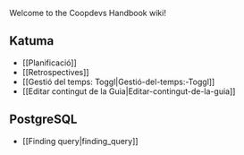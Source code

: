 Welcome to the Coopdevs Handbook wiki!

## Katuma

* [[Planificació]]
* [[Retrospectives]]
* [[Gestió del temps: Toggl|Gestió-del-temps:-Toggl]]
* [[Editar contingut de la Guia|Editar-contingut-de-la-guia]]

## PostgreSQL

* [[Finding query|finding_query]]
